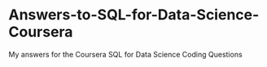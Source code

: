 # Answers-to-SQL-for-Data-Science-Coursera
My answers for the Coursera SQL for Data Science Coding Questions
